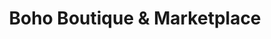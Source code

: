 ---
title: "Boho Boutique & Marketplace"
url: /castle-rock/boho-boutique-und-marketplace/
shop: Kleidung
---